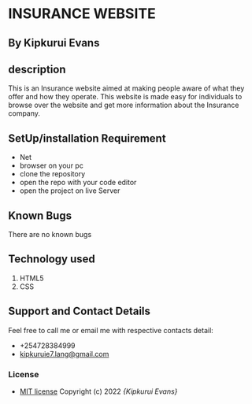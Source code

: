 # INSURANCE WEBSITE

## By Kipkurui Evans
## description
This is an Insurance website aimed at making people aware of what they offer and how they operate. This website is made easy for individuals to browse over the website and get more information about the Insurance company.

## SetUp/installation Requirement
* Net
* browser on your pc
* clone the repository
* open the repo with your code editor
* open the project on live Server
## Known Bugs
There are no known bugs 

## Technology used
1. HTML5
2. CSS
## Support and Contact Details
Feel free to call me or email me with respective contacts detail:
* +254728384999
* kipkuruie7.lang@gmail.com
### License
* <a href="https://github.com/Langat20/IP-weektwo/blob/gh-pages/Licence">MIT license</a>
Copyright (c) 2022 *{Kipkurui Evans}*
